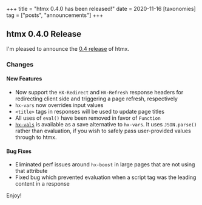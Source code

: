 +++
title = "htmx 0.4.0 has been released!"
date = 2020-11-16
[taxonomies]
tag = ["posts", "announcements"]
+++

## htmx 0.4.0 Release

I'm pleased to announce the [0.4 release](https://unpkg.com/browse/htmx.org@0.4.0/) of htmx.

### Changes

#### New Features

- Now support the `HX-Redirect` and `HX-Refresh` response headers for redirecting client side and triggering a page
  refresh, respectively
- `hx-vars` now overrides input values
- `<title>` tags in responses will be used to update page titles
- All uses of `eval()` have been removed in favor of `Function`
- [`hx-vals`](@/attributes/hx-vals.md) is available as a save alternative to `hx-vars`. It uses `JSON.parse()` rather
  than evaluation, if you wish to safely pass user-provided values through to htmx.

#### Bug Fixes

- Eliminated perf issues around `hx-boost` in large pages that are not using that attribute
- Fixed bug which prevented evaluation when a script tag was the leading content in a response

Enjoy!
